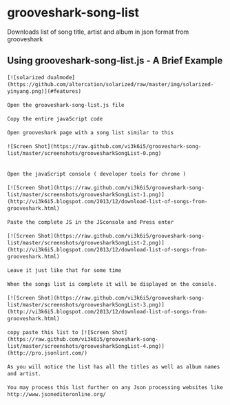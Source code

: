 grooveshark-song-list
=====================

Downloads list of song title, artist and album in json format from grooveshark


## Using grooveshark-song-list.js - A Brief Example ##
    
    [![solarized dualmode](https://github.com/altercation/solarized/raw/master/img/solarized-yinyang.png)](#features)
    
    Open the grooveshark-song-list.js file
    
    Copy the entire javaScript code 
    
    Open grooveshark page with a song list similar to this
    
    ![Screen Shot](https://raw.github.com/vi3k6i5/grooveshark-song-list/master/screenshots/groovesharkSongList-0.png)
    
    
    Open the javaScript console ( developer tools for chrome )
    
    [![Screen Shot](https://raw.github.com/vi3k6i5/grooveshark-song-list/master/screenshots/groovesharkSongList-1.png)](http://vi3k6i5.blogspot.com/2013/12/download-list-of-songs-from-grooveshark.html)
    
    Paste the complete JS in the JSconsole and Press enter
    
    [![Screen Shot](https://raw.github.com/vi3k6i5/grooveshark-song-list/master/screenshots/groovesharkSongList-2.png)](http://vi3k6i5.blogspot.com/2013/12/download-list-of-songs-from-grooveshark.html)
    
    Leave it just like that for some time
    
    When the songs list is complete it will be displayed on the console.
    
    [![Screen Shot](https://raw.github.com/vi3k6i5/grooveshark-song-list/master/screenshots/groovesharkSongList-3.png)](http://vi3k6i5.blogspot.com/2013/12/download-list-of-songs-from-grooveshark.html)
    
    copy paste this list to [![Screen Shot](https://raw.github.com/vi3k6i5/grooveshark-song-list/master/screenshots/groovesharkSongList-4.png)](http://pro.jsonlint.com/)
    
    As you will notice the list has all the titles as well as album names and artist.
    
    You may process this list further on any Json processing websites like http://www.jsoneditoronline.org/

